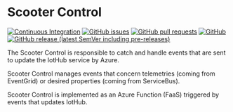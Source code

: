 # Scooter Control
[![Continuous Integration](https://github.com/e-scooter-2077/scooter-control/actions/workflows/ci.yml/badge.svg?event=push)](https://github.com/e-scooter-2077/scooter-control/actions/workflows/ci.yml)
[![GitHub issues](https://img.shields.io/github/issues-raw/e-scooter-2077/scooter-control?style=plastic)](https://github.com/e-scooter-2077/scooter-control/issues)
[![GitHub pull requests](https://img.shields.io/github/issues-pr-raw/e-scooter-2077/scooter-control?style=plastic)](https://github.com/e-scooter-2077/scooter-control/pulls)
[![GitHub](https://img.shields.io/github/license/e-scooter-2077/scooter-control?style=plastic)](/LICENSE)
[![GitHub release (latest SemVer including pre-releases)](https://img.shields.io/github/v/release/e-scooter-2077/scooter-control?include_prereleases&style=plastic)](https://github.com/e-scooter-2077/scooter-control/releases)

The Scooter Control is responsible to catch and handle events that are sent to update the IotHub service by Azure.

Scooter Control manages events that concern telemetries (coming from EventGrid) or desired properties (coming from ServiceBus).

Scooter Control is implemented as an Azure Function (FaaS) triggered by events that updates IotHub.
